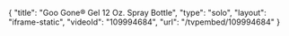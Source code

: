 {
    "title": "Goo Gone&reg; Gel 12 Oz. Spray Bottle",
    "type": "solo",
    "layout": "iframe-static",
    "videoId": "109994684",
    "url": "\/tvpembed\/109994684"
}